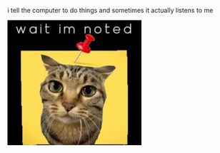 i tell the computer to do things and sometimes it actually listens to me
<!--START_SECTION:update_image-->
<img src=https://raw.githubusercontent.com/sneakykestrel/sneakykestrel/main/.github/images/wait-im-noted.jpg height="" width="300" align=left alt=kitty />
<!--END_SECTION:update_image-->


